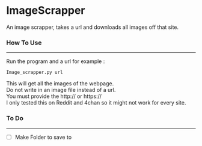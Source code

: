 # ImageScrapper
An image scrapper, takes a url and downloads all images off that site.
### How To Use  

---
Run the program and a url for example :  

```
Image_scrapper.py url
```

This will get all the images of the webpage.  
Do not write in an image file instead of a url.  
You must provide the http:// or https://  
I only tested this on Reddit and 4chan so it might not work for every site.

### To Do  
---
+ [ ] Make Folder to save to
